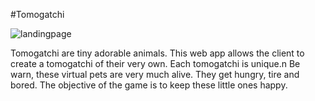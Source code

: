 #Tomogatchi

![landingpage]("./public/photos/landingpage.png")

Tomogatchi are tiny adorable animals. This web app allows the client to create a tomogatchi of their very own. Each tomogatchi is unique.n Be warn, these virtual pets are very much alive. They get hungry, tire and bored. 
The objective of the game is to keep these little ones happy. 

